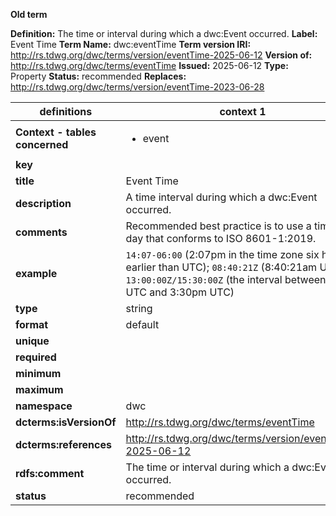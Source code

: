 **Old term**

**Definition:** The time or interval during which a dwc:Event occurred.
**Label:** Event Time
**Term Name:** dwc:eventTime
**Term version IRI:** http://rs.tdwg.org/dwc/terms/version/eventTime-2025-06-12
**Version of:** http://rs.tdwg.org/dwc/terms/eventTime
**Issued:** 2025-06-12
**Type:** Property
**Status:** recommended
**Replaces:** http://rs.tdwg.org/dwc/terms/version/eventTime-2023-06-28


| definitions | context 1 |
|-|-|
| **Context - tables concerned** | <ul><li>event</li></ul> |
| **key** |  |
| **title** | Event Time |
| **description** | A time interval during which a dwc:Event occurred. |
| **comments** | Recommended best practice is to use a time of day that conforms to ISO 8601-1:2019. |
| **example** | `14:07-06:00` (2:07pm in the time zone six hours earlier than UTC); `08:40:21Z` (8:40:21am UTC); `13:00:00Z/15:30:00Z` (the interval between 1pm UTC and 3:30pm UTC) |
| **type** | string |
| **format** | default |
| **unique** |  |
| **required** |  |
| **minimum** |  |
| **maximum** |  |
| **namespace** | dwc |
| **dcterms:isVersionOf** | http://rs.tdwg.org/dwc/terms/eventTime |
| **dcterms:references** | http://rs.tdwg.org/dwc/terms/version/eventTime-2025-06-12 |
| **rdfs:comment** | The time or interval during which a dwc:Event occurred. |
| **status** | recommended |

